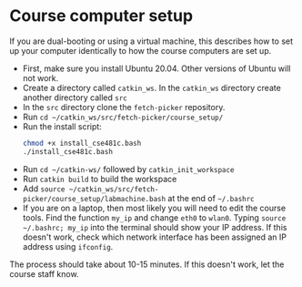 # Course computer setup

If you are dual-booting or using a virtual machine, this describes how to set up your computer identically to how the course computers are set up.

- First, make sure you install Ubuntu 20.04.
  Other versions of Ubuntu will not work.
- Create a directory called `catkin_ws`. In the `catkin_ws` directory create another directory called `src`
- In the `src` directory clone the `fetch-picker` repository.
- Run `cd ~/catkin_ws/src/fetch-picker/course_setup/`
- Run the install script:
  ```bash
  chmod +x install_cse481c.bash
  ./install_cse481c.bash
  ```
- Run `cd ~/catkin-ws/` followed by `catkin_init_workspace` 
- Run `catkin build` to build the workspace
- Add `source ~/catkin_ws/src/fetch-picker/course_setup/labmachine.bash` at the end of `~/.bashrc`
- If you are on a laptop, then most likely you will need to edit the course tools.
  Find the function `my_ip` and change `eth0` to `wlan0`.
  Typing `source ~/.bashrc; my_ip` into the terminal should show your IP address.
  If this doesn't work, check which network interface has been assigned an IP address using `ifconfig`.

The process should take about 10-15 minutes.
If this doesn't work, let the course staff know.
